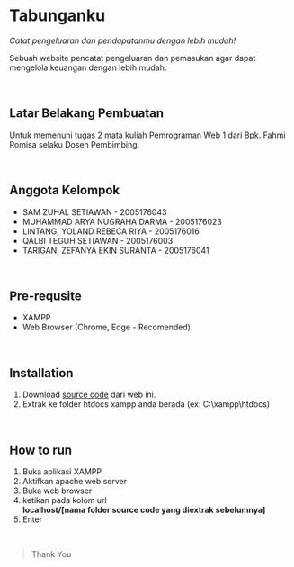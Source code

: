 # Tabunganku
*Catat pengeluaran dan pendapatanmu dengan lebih mudah!*

Sebuah website pencatat pengeluaran dan pemasukan agar dapat mengelola keuangan dengan lebih mudah.

<br />

## Latar Belakang Pembuatan
Untuk memenuhi tugas 2 mata kuliah Pemrograman Web 1 dari Bpk. Fahmi Romisa selaku Dosen Pembimbing.

<br />

## Anggota Kelompok
* SAM ZUHAL SETIAWAN - 2005176043
* MUHAMMAD ARYA NUGRAHA DARMA - 2005176023
* LINTANG, YOLAND REBECA RIYA - 2005176016
* QALBI TEGUH SETIAWAN - 2005176003
* TARIGAN, ZEFANYA EKIN SURANTA - 2005176041

<br />

## Pre-requsite
* XAMPP
* Web Browser (Chrome, Edge - Recomended)

<br />

## Installation
1. Download [source code](https://codeload.github.com/samzuhalsetiawan/tabunganku/zip/refs/heads/main) dari web ini.
2. Extrak ke folder htdocs xampp anda berada (ex: C:\xampp\htdocs)

<br />

## How to run
1. Buka aplikasi XAMPP
2. Aktifkan apache web server
3. Buka web browser
4. ketikan pada kolom url<br /> **localhost/[nama folder source code yang diextrak sebelumnya]**
5. Enter

<br />

> Thank You